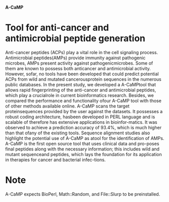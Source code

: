 **A-CaMP**
# Tool for  anti-cancer and antimicrobial peptide generation
Anti-cancer peptides (ACPs) play a vital role in the cell signaling process. Antimicrobial peptides(AMPs) provide immunity against pathogenic microbes, AMPs present activity against pathogenicmicrobes. 
Some of them are known to possess both anticancer and antimicrobial activity. However, sofar, no tools have been developed that could predict potential ACPs from wild and mutated cancerousprotein 
sequences in the numerous public databases. In the present study, we developed a A-CaMPtool that allows rapid fingerprinting of the anti-cancer and antimicrobial peptides, which play a crucialrole 
in current bioinformatics research. Besides, we compared the performance and functionality ofour A-CaMP tool with those of other methods available online. A-CaMP scans the target proteinsequences
provided by the user against the datasets. It possesses a robust coding architecture, hasbeen developed in PERL language and is scalable of therefore has extensive applications in bioinfor-matics.
It was observed to achieve a prediction accuracy of 93.4%, which is much higher than that ofany of the existing tools. Sequence alignment studies also highlight the potential use of A-CaMP as 
atool for the identification of AMPs. A-CaMP is the first open source tool that uses clinical data and pro-poses final peptides along with the necessary information; this includes wild and 
mutant sequenceand peptides, which lays the foundation for its application in therapies for cancer and bacterial infec-tions.

# Note
A-CaMP expects BioPerl, Math::Random, and File::Slurp to be preinstalled. 
